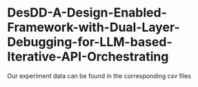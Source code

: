 # DesDD-A-Design-Enabled-Framework-with-Dual-Layer-Debugging-for-LLM-based-Iterative-API-Orchestrating
Our experiment data can be found in the corresponding csv files
